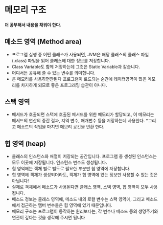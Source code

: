 # 메모리 구조
#### 더 공부해서 내용을 채워야 한다.

## 메소드 영역 (Method area)
* 프로그램 실행 중 어떤 클래스가 사용되면, JVM은 해당 클래스의 클래스 파일 (.class) 파일을 읽어 클래스에 대한 정보를 저장합니다. 
* Class Variable도 함께 저장하는데 그것은 Static Variable과 같습니다. 
* 어디서든 공유해 쓸 수 있는 변수를 의미합니다.
* 큰 메모리를 사용하면안된다 프로그램이 로드되는 순간에 데이터영역이 많은 메모리를 차지하게 되므로 좋은 프로그래밍 습관이 아니다.

## 스택 영역
* 메서드가 호출되면 스택에 호출된 메서드를 위한 메모리가 할당되고, 이 메모리는 메서드의 연산의 중간 결과, 지역 변수, 매개변수 등을 저장하는데 사용한다. 
*그리고 메소드의 작업을 마치면 메모리 공간을 반환 한다.

## 힙 영역 (heap)
* 클래스의 인스턴스와 배열이 저장되는 공간입니다. 프로그램 중 생성된 인스턴스는 모두 이곳에 저장됩니다. 인스턴스 변수도 생성됩니다.
* 힙 영역에는 객체 별로 별도로 필요한 부분만 힙 영역에 저장합니다.
* 힙 영역에 객체가 생성되더라도, 객체가 힙 영역에 있는 정보만 사용할 수 있는 것은 아닙니다!
* 실제로 객체에서 메소드가 사용된다면 클래스 영역, 스택 영역, 힙 영역이 모두 사용됩니다.
* 메소드 정보는 클래스 영역에, 메소드 내의 로컬 변수는 스택 영역에, 그리고 메소드에서 접근하는 멤버 변수들은 힙 영역에 있기 때문입니다.
* 메모리 구조는 프로그램이 동작하는 원리보다는, 각 변수나 메소드 등의 생명주기와 연관이 깊다는 것을 생각해 주시면 됩니다 
